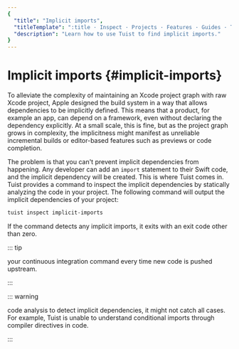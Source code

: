 ```yaml
---
{
  "title": "Implicit imports",
  "titleTemplate": ":title · Inspect · Projects · Features · Guides · Tuist",
  "description": "Learn how to use Tuist to find implicit imports."
}
---
```

# Implicit imports {#implicit-imports}

To alleviate the complexity of maintaining an Xcode project graph with raw Xcode
project, Apple designed the build system in a way that allows dependencies to be
implicitly defined. This means that a product, for example an app, can depend on
a framework, even without declaring the dependency explicitly. At a small scale,
this is fine, but as the project graph grows in complexity, the implicitness
might manifest as unreliable incremental builds or editor-based features such as
previews or code completion.

The problem is that you can't prevent implicit dependencies from happening. Any
developer can add an `import` statement to their Swift code, and the implicit
dependency will be created. This is where Tuist comes in. Tuist provides a
command to inspect the implicit dependencies by statically analyzing the code in
your project. The following command will output the implicit dependencies of
your project:

```bash
tuist inspect implicit-imports
```

If the command detects any implicit imports, it exits with an exit code other
than zero.

::: tip
<!-- -->
your
<LocalizedLink href="/guides/features/automate/continuous-integration">continuous
integration</LocalizedLink> command every time new code is pushed upstream.
<!-- -->
:::

::: warning
<!-- -->
code analysis to detect implicit dependencies, it might not catch all cases.
For example, Tuist is unable to understand conditional imports through
compiler directives in code.
<!-- -->
:::
